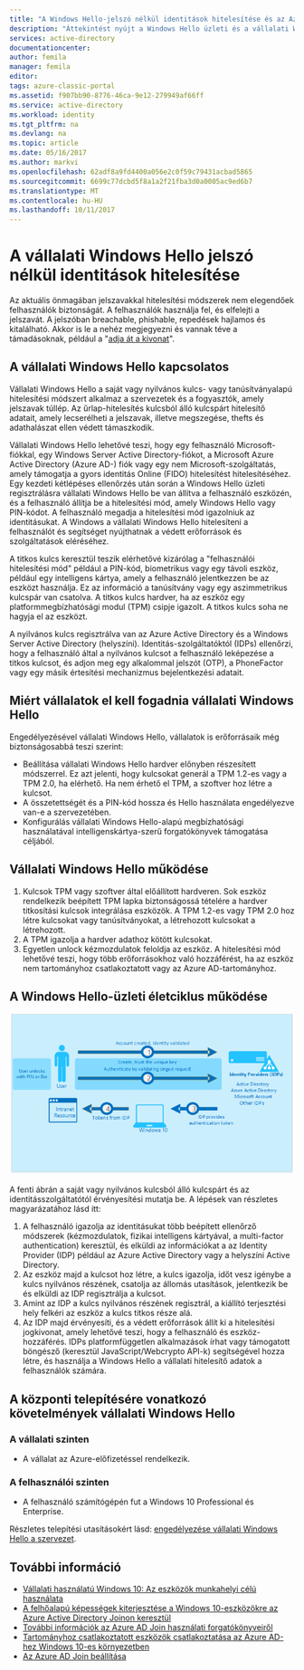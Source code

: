 ```yaml
---
title: "A Windows Hello-jelszó nélkül identitások hitelesítése és az Azure AD |} Microsoft Docs"
description: "Áttekintést nyújt a Windows Hello üzleti és a vállalati Windows Hello telepítésével kapcsolatos további információkat."
services: active-directory
documentationcenter: 
author: femila
manager: femila
editor: 
tags: azure-classic-portal
ms.assetid: f907bb90-8776-46ca-9e12-279949af66ff
ms.service: active-directory
ms.workload: identity
ms.tgt_pltfrm: na
ms.devlang: na
ms.topic: article
ms.date: 05/16/2017
ms.author: markvi
ms.openlocfilehash: 62adf8a9fd4400a056e2c0f59c79431acbad5865
ms.sourcegitcommit: 6699c77dcbd5f8a1a2f21fba3d0a0005ac9ed6b7
ms.translationtype: MT
ms.contentlocale: hu-HU
ms.lasthandoff: 10/11/2017
---
```

# <a name="authenticating-identities-without-passwords-through-windows-hello-for-business"></a>A vállalati Windows Hello jelszó nélkül identitások hitelesítése
Az aktuális önmagában jelszavakkal hitelesítési módszerek nem elegendőek felhasználók biztonságát. A felhasználók használja fel, és elfelejti a jelszavát. A jelszóban breachable, phishable, repedések hajlamos és kitalálható. Akkor is le a nehéz megjegyezni és vannak téve a támadásoknak, például a "[adja át a kivonat](https://technet.microsoft.com/dn785092.aspx)".

## <a name="about-windows-hello-for-business"></a>A vállalati Windows Hello kapcsolatos
Vállalati Windows Hello a saját vagy nyilvános kulcs- vagy tanúsítványalapú hitelesítési módszert alkalmaz a szervezetek és a fogyasztók, amely jelszavak túllép. Az űrlap-hitelesítés kulcsból álló kulcspárt hitelesítő adatait, amely lecserélheti a jelszavak, illetve megszegése, thefts és adathalászat ellen védett támaszkodik.

 Vállalati Windows Hello lehetővé teszi, hogy egy felhasználó Microsoft-fiókkal, egy Windows Server Active Directory-fiókot, a Microsoft Azure Active Directory (Azure AD-) fiók vagy egy nem Microsoft-szolgáltatás, amely támogatja a gyors identitás Online (FIDO) hitelesítést hitelesítéséhez. Egy kezdeti kétlépéses ellenőrzés után során a Windows Hello üzleti regisztrálásra vállalati Windows Hello be van állítva a felhasználó eszközén, és a felhasználó állítja be a hitelesítési mód, amely Windows Hello vagy PIN-kódot. A felhasználó megadja a hitelesítési mód igazolniuk az identitásukat. A Windows a vállalati Windows Hello hitelesíteni a felhasználót és segítséget nyújthatnak a védett erőforrások és szolgáltatások eléréséhez.

A titkos kulcs keresztül teszik elérhetővé kizárólag a "felhasználói hitelesítési mód" például a PIN-kód, biometrikus vagy egy távoli eszköz, például egy intelligens kártya, amely a felhasználó jelentkezzen be az eszközt használja. Ez az információ a tanúsítvány vagy egy aszimmetrikus kulcspár van csatolva. A titkos kulcs hardver, ha az eszköz egy platformmegbízhatósági modul (TPM) csipje igazolt. A titkos kulcs soha ne hagyja el az eszközt.

A nyilvános kulcs regisztrálva van az Azure Active Directory és a Windows Server Active Directory (helyszíni). Identitás-szolgáltatóktól (IDPs) ellenőrzi, hogy a felhasználó által a nyilvános kulcsot a felhasználó leképezése a titkos kulcsot, és adjon meg egy alkalommal jelszót (OTP), a PhoneFactor vagy egy másik értesítési mechanizmus bejelentkezési adatait.

## <a name="why-enterprises-should-adopt-windows-hello-for-business"></a>Miért vállalatok el kell fogadnia vállalati Windows Hello
Engedélyezésével vállalati Windows Hello, vállalatok is erőforrásaik még biztonságosabbá teszi szerint:

* Beállítása vállalati Windows Hello hardver előnyben részesített módszerrel. Ez azt jelenti, hogy kulcsokat generál a TPM 1.2-es vagy a TPM 2.0, ha elérhető. Ha nem érhető el TPM, a szoftver hoz létre a kulcsot.
* A összetettségét és a PIN-kód hossza és Hello használata engedélyezve van-e a szervezetében.
* Konfigurálás vállalati Windows Hello-alapú megbízhatósági használatával intelligenskártya-szerű forgatókönyvek támogatása céljából.

## <a name="how-windows-hello-for-business-works"></a>Vállalati Windows Hello működése
1. Kulcsok TPM vagy szoftver által előállított hardveren. Sok eszköz rendelkezik beépített TPM lapka biztonságossá tételére a hardver titkosítási kulcsok integrálása eszközök. A TPM 1.2-es vagy TPM 2.0 hoz létre kulcsokat vagy tanúsítványokat, a létrehozott kulcsokat a létrehozott.
2. A TPM igazolja a hardver adathoz kötött kulcsokat.
3. Egyetlen unlock kézmozdulatok feloldja az eszköz. A hitelesítési mód lehetővé teszi, hogy több erőforrásokhoz való hozzáférést, ha az eszköz nem tartományhoz csatlakoztatott vagy az Azure AD-tartományhoz.

## <a name="how-the-windows-hello-for-business-lifecycle-works"></a>A Windows Hello-üzleti életciklus működése
![A Windows Hello-üzleti életciklusa](./media/active-directory-azureadjoin/active-directory-azureadjoin-microsoft-passport.png)

A fenti ábrán a saját vagy nyilvános kulcsból álló kulcspárt és az identitásszolgáltatótól érvényesítési mutatja be. A lépések van részletes magyarázatához lásd itt:

1. A felhasználó igazolja az identitásukat több beépített ellenőrző módszerek (kézmozdulatok, fizikai intelligens kártyával, a multi-factor authentication) keresztül, és elküldi az információkat a az Identity Provider (IDP) például az Azure Active Directory vagy a helyszíni Active Directory.
2. Az eszköz majd a kulcsot hoz létre, a kulcs igazolja, időt vesz igénybe a kulcs nyilvános részének, csatolja az állomás utasítások, jelentkezik be és elküldi az IDP regisztrálja a kulcsot.
3. Amint az IDP a kulcs nyilvános részének regisztrál, a kiállító terjesztési hely felkéri az eszköz a kulcs titkos része alá.
4. Az IDP majd érvényesíti, és a védett erőforrások állít ki a hitelesítési jogkivonat, amely lehetővé teszi, hogy a felhasználó és eszköz-hozzáférés. IDPs platformfüggetlen alkalmazások írhat vagy támogatott böngésző (keresztül JavaScript/Webcrypto API-k) segítségével hozza létre, és használja a Windows Hello a vállalati hitelesítő adatok a felhasználók számára.

## <a name="the-deployment-requirements-for-windows-hello-for-business"></a>A központi telepítésére vonatkozó követelmények vállalati Windows Hello
### <a name="at-the-enterprise-level"></a>A vállalati szinten
* A vállalat az Azure-előfizetéssel rendelkezik.

### <a name="at-the-user-level"></a>A felhasználói szinten
* A felhasználó számítógépén fut a Windows 10 Professional és Enterprise.

Részletes telepítési utasításokért lásd: [engedélyezése vállalati Windows Hello a szervezet](active-directory-azureadjoin-passport-deployment.md).

## <a name="additional-information"></a>További információ
* [Vállalati használatú Windows 10: Az eszközök munkahelyi célú használata](active-directory-azureadjoin-windows10-devices-overview.md)
* [A felhőalapú képességek kiterjesztése a Windows 10-eszközökre az Azure Active Directory Joinon keresztül](active-directory-azureadjoin-user-upgrade.md)
* [További információk az Azure AD Join használati forgatókönyveiről](active-directory-azureadjoin-deployment-aadjoindirect.md)
* [Tartományhoz csatlakoztatott eszközök csatlakoztatása az Azure AD-hez Windows 10-es környezetben](active-directory-azureadjoin-devices-group-policy.md)
* [Az Azure AD Join beállítása](active-directory-azureadjoin-setup.md)

